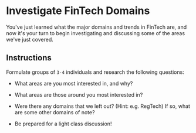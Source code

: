 # Investigate FinTech Domains

You've just learned what the major domains and trends in FinTech are, and now it's your turn to begin investigating and discussing some of the areas we've just covered.

## Instructions

Formulate groups of `3-4` individuals and research the following questions:

  * What areas are you most interested in, and why?

  * What areas are those around you most interested in?

  * Were there any domains that we left out? (Hint: e.g. RegTech) If so, what are some other domains of note?

  * Be prepared for a light class discussion!
